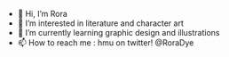 - 👋 Hi, I’m Rora
- 👀 I’m interested in literature and character art
- 🌱 I’m currently learning graphic design and illustrations
- 📫 How to reach me : hmu on twitter! @RoraDye

<!---
RoraDye/RoraDye is a ✨ special ✨ repository because its `README.md` (this file) appears on your GitHub profile.
You can click the Preview link to take a look at your changes.
--->
